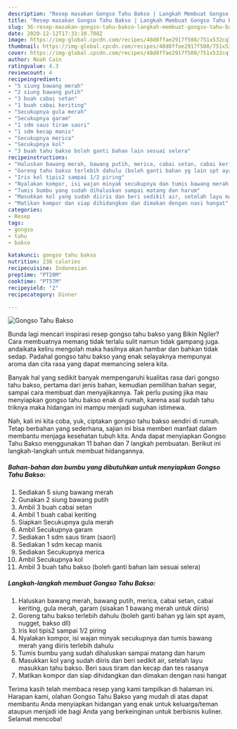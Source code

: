 ```yaml
---
description: "Resep masakan Gongso Tahu Bakso | Langkah Membuat Gongso Tahu Bakso Yang Enak Dan Mudah"
title: "Resep masakan Gongso Tahu Bakso | Langkah Membuat Gongso Tahu Bakso Yang Enak Dan Mudah"
slug: 36-resep-masakan-gongso-tahu-bakso-langkah-membuat-gongso-tahu-bakso-yang-enak-dan-mudah
date: 2020-12-12T17:33:10.708Z
image: https://img-global.cpcdn.com/recipes/48d8ffae2917f508/751x532cq70/gongso-tahu-bakso-foto-resep-utama.jpg
thumbnail: https://img-global.cpcdn.com/recipes/48d8ffae2917f508/751x532cq70/gongso-tahu-bakso-foto-resep-utama.jpg
cover: https://img-global.cpcdn.com/recipes/48d8ffae2917f508/751x532cq70/gongso-tahu-bakso-foto-resep-utama.jpg
author: Noah Cain
ratingvalue: 4.3
reviewcount: 4
recipeingredient:
- "5 siung bawang merah"
- "2 siung bawang putih"
- "3 buah cabai setan"
- "1 buah cabai keriting"
- "Secukupnya gula merah"
- "Secukupnya garam"
- "1 sdm saus tiram saori"
- "1 sdm kecap manis"
- "Secukupnya merica"
- "Secukupnya kol"
- "3 buah tahu bakso boleh ganti bahan lain sesuai selera"
recipeinstructions:
- "Haluskan bawang merah, bawang putih, merica, cabai setan, cabai keriting, gula merah, garam (sisakan 1 bawang merah untuk diiris)"
- "Goreng tahu bakso terlebih dahulu (boleh ganti bahan yg lain spt ayam, nugget, bakso dll)"
- "Iris kol tipis2 sampai 1/2 piring"
- "Nyalakan kompor, isi wajan minyak secukupnya dan tumis bawang merah yang diiris terlebih dahulu"
- "Tumis bumbu yang sudah dihaluskan sampai matang dan harum"
- "Masukkan kol yang sudah diiris dan beri sedikit air, setelah layu masukkan tahu bakso. Beri saus tiram dan kecap dan tes rasanya"
- "Matikan kompor dan siap dihidangkan dan dimakan dengan nasi hangat"
categories:
- Resep
tags:
- gongso
- tahu
- bakso

katakunci: gongso tahu bakso 
nutrition: 238 calories
recipecuisine: Indonesian
preptime: "PT20M"
cooktime: "PT57M"
recipeyield: "2"
recipecategory: Dinner

---
```



![Gongso Tahu Bakso](https://img-global.cpcdn.com/recipes/48d8ffae2917f508/751x532cq70/gongso-tahu-bakso-foto-resep-utama.jpg)

Bunda lagi mencari inspirasi resep gongso tahu bakso yang Bikin Ngiler? Cara membuatnya memang tidak terlalu sulit namun tidak gampang juga. andaikata keliru mengolah maka hasilnya akan hambar dan bahkan tidak sedap. Padahal gongso tahu bakso yang enak selayaknya mempunyai aroma dan cita rasa yang dapat memancing selera kita.

Banyak hal yang sedikit banyak mempengaruhi kualitas rasa dari gongso tahu bakso, pertama dari jenis bahan, kemudian pemilihan bahan segar, sampai cara membuat dan menyajikannya. Tak perlu pusing jika mau menyiapkan gongso tahu bakso enak di rumah, karena asal sudah tahu triknya maka hidangan ini mampu menjadi suguhan istimewa.




Nah, kali ini kita coba, yuk, ciptakan gongso tahu bakso sendiri di rumah. Tetap berbahan yang sederhana, sajian ini bisa memberi manfaat dalam membantu menjaga kesehatan tubuh kita. Anda dapat menyiapkan Gongso Tahu Bakso menggunakan 11 bahan dan 7 langkah pembuatan. Berikut ini langkah-langkah untuk membuat hidangannya.

<!--inarticleads1-->

##### Bahan-bahan dan bumbu yang dibutuhkan untuk menyiapkan Gongso Tahu Bakso:

1. Sediakan 5 siung bawang merah
1. Gunakan 2 siung bawang putih
1. Ambil 3 buah cabai setan
1. Ambil 1 buah cabai keriting
1. Siapkan Secukupnya gula merah
1. Ambil Secukupnya garam
1. Sediakan 1 sdm saus tiram (saori)
1. Sediakan 1 sdm kecap manis
1. Sediakan Secukupnya merica
1. Ambil Secukupnya kol
1. Ambil 3 buah tahu bakso (boleh ganti bahan lain sesuai selera)




<!--inarticleads2-->

##### Langkah-langkah membuat Gongso Tahu Bakso:

1. Haluskan bawang merah, bawang putih, merica, cabai setan, cabai keriting, gula merah, garam (sisakan 1 bawang merah untuk diiris)
1. Goreng tahu bakso terlebih dahulu (boleh ganti bahan yg lain spt ayam, nugget, bakso dll)
1. Iris kol tipis2 sampai 1/2 piring
1. Nyalakan kompor, isi wajan minyak secukupnya dan tumis bawang merah yang diiris terlebih dahulu
1. Tumis bumbu yang sudah dihaluskan sampai matang dan harum
1. Masukkan kol yang sudah diiris dan beri sedikit air, setelah layu masukkan tahu bakso. Beri saus tiram dan kecap dan tes rasanya
1. Matikan kompor dan siap dihidangkan dan dimakan dengan nasi hangat




Terima kasih telah membaca resep yang kami tampilkan di halaman ini. Harapan kami, olahan Gongso Tahu Bakso yang mudah di atas dapat membantu Anda menyiapkan hidangan yang enak untuk keluarga/teman ataupun menjadi ide bagi Anda yang berkeinginan untuk berbisnis kuliner. Selamat mencoba!
